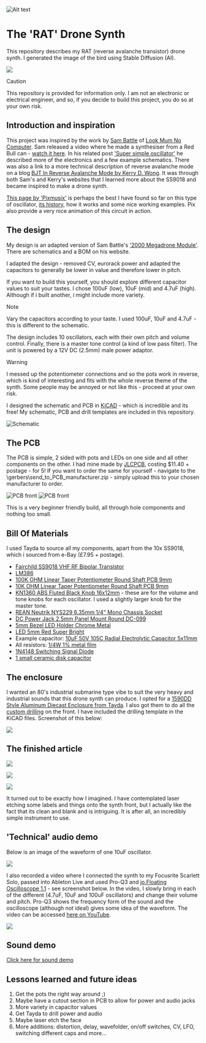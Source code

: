 ![Alt text](birdie.png?raw=true "Title")

# The 'RAT' Drone Synth

This repository describes my RAT (reverse avalanche transistor) drone synth. I generated the image of the bird using Stable Diffusion (AI).

![](images/lights.jpeg?raw=true)

> [!CAUTION]
> This repository is provided for information only. I am not an electronic or electrical engineer, and so, if you decide to build this project, you do so at your own risk.

## Introduction and inspiration

This project was inspired by the work by [Sam Battle](https://www.lookmumnocomputer.com/bio) of [Look Mum No Computer](https://www.lookmumnocomputer.com/). Sam released a video where he made a synthesiser from a Red Bull can - [watch it here](https://www.youtube.com/watch?v=WjrJeUBjw5g&t=1s). In his related post ['Super simple oscillator'](https://www.lookmumnocomputer.com/simplest-oscillator) he described more of the electronics and a few example schematics. There was also a link to a more technical description of reverse avalanche mode on a blog [BJT In Reverse Avalanche Mode by Kerry D. Wong](http://www.kerrywong.com/2014/03/19/bjt-in-reverse-avalanche-mode/). It was through both Sam's and Kerry's websites that I learned more about the SS9018 and became inspired to make a drone synth.

[This page by 'Pixmusix'](https://core-electronics.com.au/projects/analogue-quad-oscillator-drone-synth/) is perhaps the best I have found so far on this type of oscillator, [its history](https://www.analog.com/media/en/technical-documentation/application-notes/an72f.pdf), how it works and some nice working examples. Pix also provide a very nice animation of this circuit in action. 

## The design

My design is an adapted version of Sam Battle's ['2000 Megadrone Module'](https://www.lookmumnocomputer.com/2000-megadrone). There are schematics and a BOM on his website.

I adapted the design - removed CV, eurorack power and adapted the capacitors to generally be lower in value and therefore lower in pitch.

If you want to build this yourself, you should explore different capacitor values to suit your tastes. I chose 100uF (low), 10uF (mid) and 4.7uF (high). Although if i built another, i might include more variety.

> [!NOTE]
> Vary the capacitors according to your taste. I used 100uF, 10uF and 4.7uF - this is different to the schematic.

The design includes 10 oscillators, each with their own pitch and volume control. Finally, there is a master tone control (a kind of low pass filter). The unit is powered by a 12V DC (2.5mm) male power adaptor.

> [!WARNING]
> I messed up the potentiometer connections and so the pots work in reverse, which is kind of interesting and fits with the whole reverse theme of the synth. Some people may be annoyed or not like this - proceed at your own risk.

I designed the schematic and PCB in [KiCAD](https://www.kicad.org/) - which is incredible and its free! My schematic, PCB and drill templates are included in this repository.

![Schematic](schematic/drone_ting.png?raw=true)

## The PCB

The PCB is simple, 2 sided with pots and LEDs on one side and all other components on the other. I had mine made by [JLCPCB](https://jlcpcb.com/), costing $11.40 + postage - for 5! If you want to order the same for yourself - navigate to the \gerbers\send_to_PCB_manufacturer.zip - simply upload this to your chosen manufacturer to order.

![PCB front](images/pcb_front.jpeg?raw=true)
![PCB front](images/pcb_back.jpeg?raw=true)

This is a very beginner friendly build, all through hole components and nothing too small.

## Bill Of Materials

I used Tayda to source all my components, apart from the 10x SS9018, which i sourced from e-Bay (£7.95 + postage).

- [Fairchild SS9018 VHF RF Bipolar Transistor](https://www.onsemi.com/download/data-sheet/pdf/ss9018-d.pdf)
- [LM386](https://www.taydaelectronics.com/lm386-audio-amplifier-1-channel-mono-class-ab-325mwx1at8-ohm-4v-12v-pdip-8.html)
- [100K OHM Linear Taper Potentiometer Round Shaft PCB 9mm](https://www.taydaelectronics.com/100k-ohm-linear-taper-potentiometer-round-shaft-pcb-9mm.html)
- [10K OHM Linear Taper Potentiometer Round Shaft PCB 9mm](https://www.taydaelectronics.com/10k-ohm-linear-taper-potentiometer-round-shaft-pcb-9mm.html)
- [KN1360 ABS Fluted Black Knob 16x12mm](https://www.taydaelectronics.com/kn1360-knob-black.html) - these are for the volume and tone knobs for each oscillator. I used a slightly larger knob for the master tone.
- [REAN Neutrik NYS229 6.35mm 1/4" Mono Chassis Socket](https://www.taydaelectronics.com/neutrik-6-35mm-1-4-mono-chassis-socket-jack.html)
- [DC Power Jack 2.5mm Panel Mount Round DC-099](https://www.taydaelectronics.com/dc-power-jack-2-5mm-x-5-5-mm-round-type-panel-mount-dc-099.html)
- [5mm Bezel LED Holder Chrome Metal](https://www.taydaelectronics.com/5mm-bezel-led-holder-chrome-metal.html)
- [LED 5mm Red Super Bright](https://www.taydaelectronics.com/led-5mm-red.html)
- Example capacitor: [10uF 50V 105C Radial Electrolytic Capacitor 5x11mm](https://www.taydaelectronics.com/10uf-50v-105c-radial-electrolytic-capacitor-5x11mm.html)
- All resistors: [1/4W 1% metal film](https://www.taydaelectronics.com/resistors/1-4w-metal-film-resistors/test-group-2.html)
- [1N4148 Switching Signal Diode](https://www.taydaelectronics.com/1n4148-switching-signal-diode.html)
- [1 small ceramic disk capacitor](https://www.taydaelectronics.com/capacitors/ceramic-disc-capacitors/test-group-2.html)

## The enclosure

I wanted an 80's industrial submarine type vibe to suit the very heavy and industrial sounds that this drone synth can produce. I opted for a [1590DD Style Aluminum Diecast Enclosure from Tayda](https://www.taydaelectronics.com/1590dd-style-aluminum-diecast-enclosure.html). I also got them to do all the [custom drilling](https://www.taydaelectronics.com/1590dd-custom-drill-enclosure-service.html) on the front. I have included the drilling template in the KiCAD files. Screenshot of this below:

![](images/drill.png?raw=true)


## The finished article

![](images/side.jpeg?raw=true)

![](images/detail.jpeg?raw=true)

![](images/super_close.jpeg?raw=true)

It turned out to be exactly how I imagined. I have contemplated laser etching some labels and things onto the synth front, but I actually like the fact that its clean and blank and is intriguing. It is after all, an incredibly simple instrument to use.

## 'Technical' audio demo

Below is an image of the waveform of one 10uF oscillator. 

![](images/scope.jpeg?raw=true)

I also recorded a video where I connected the synth to my Focusrite Scarlett Solo, passed into Ableton Live and used Pro-Q3 and [jo.Floating Oscilloscope 1.1](https://maxforlive.com/library/device/1918/jo-floating-oscilloscope) - see screenshot below. In the video, I slowly bring in each of the different (4.7uF, 10uF and 100uF oscillators) and change their volume and pitch. Pro-Q3 shows the frequency form of the sound and the oscilloscope (although not ideal) gives some idea of the waveform. The video can be accessed [here on YouTube](https://youtu.be/z13XVZWmLFw).

![](images/youtube.png?raw=true)

## Sound demo

[Click here for sound demo](https://github.com/cairanvanrooyen/rat_drone_synth/blob/main/demo.wav)

## Lessons learned and future ideas

1. Get the pots the right way around ;)
2. Maybe have a cutout section in PCB to allow for power and audio jacks
3. More variety in capacitor values
4. Get Tayda to drill power and audio
5. Maybe laser etch the face
6. More additions: distortion, delay, wavefolder, on/off switches, CV, LFO, switching different caps and more...


